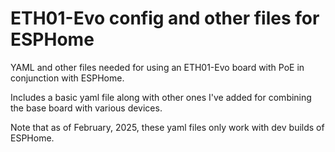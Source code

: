 # ETH01-Evo config and other files for ESPHome

YAML and other files needed for using an ETH01-Evo board with PoE in conjunction with ESPHome.

Includes a basic yaml file along with other ones I've added for combining the base board
with various devices.

Note that as of February, 2025, these yaml files only work with dev builds of ESPHome.

